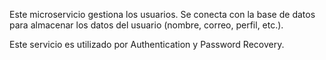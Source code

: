Este microservicio gestiona los usuarios. Se conecta con la base de datos para almacenar los datos del usuario (nombre, correo, perfil, etc.).

Este servicio es utilizado por Authentication y Password Recovery.